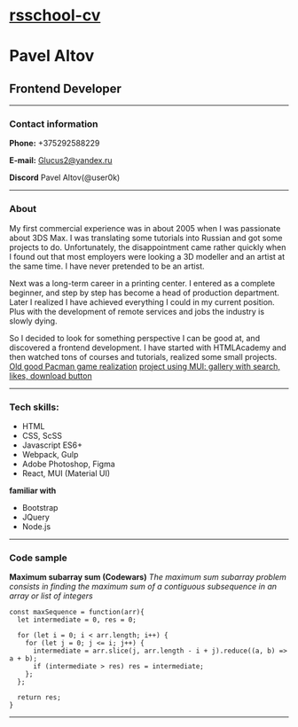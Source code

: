 # [rsschool-cv](https://User0k.github.io/rsschool-cv/cv)

# Pavel Altov

## Frontend Developer

---

### Contact information

**Phone:** +375292588229

**E-mail:** Glucus2@yandex.ru

**Discord** Pavel Altov(@user0k)

---

### About

My first commercial experience was in about 2005 when I was passionate about 3DS Max. I was translating some tutorials into Russian and got some projects to do. Unfortunately, the disappointment came rather quickly when I found out that most employers were looking a 3D modeller and an artist at the same time. I have never pretended to be an artist.

Next was a long-term career in a printing center. I entered as a complete beginner, and step by step has become a head of production department. Later I realized I have achieved everything I could in my current position. Plus with the development of remote services and jobs the industry is slowly dying.

So I decided to look for something perspective I can be good at, and discovered a frontend development. I have started with HTMLAcademy and then watched tons of courses and tutorials, realized some small projects.
[Old good Pacman game realization](https://github.com/User0k/PacMan-online)
[project using MUI: gallery with search, likes, download button](https://github.com/User0k/image-gallery)

---

### Tech skills:

* HTML
* CSS, ScSS
* Javascript ES6+
* Webpack, Gulp
* Adobe Photoshop, Figma
* React, MUI (Material UI)

**familiar with**
* Bootstrap
* JQuery
* Node.js

---

### Code sample

**Maximum subarray sum (Codewars)** *The maximum sum subarray problem consists in finding the maximum sum of a contiguous subsequence in an array or list of integers*

```
const maxSequence = function(arr){
  let intermediate = 0, res = 0;

  for (let i = 0; i < arr.length; i++) {
    for (let j = 0; j <= i; j++) {
      intermediate = arr.slice(j, arr.length - i + j).reduce((a, b) => a + b);
      if (intermediate > res) res = intermediate;
    };
  };

  return res;
}
```
---